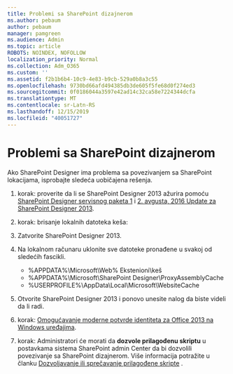 ```yaml
---
title: Problemi sa SharePoint dizajnerom
ms.author: pebaum
author: pebaum
manager: pamgreen
ms.audience: Admin
ms.topic: article
ROBOTS: NOINDEX, NOFOLLOW
localization_priority: Normal
ms.collection: Adm_O365
ms.custom: ''
ms.assetid: f2b1b6b4-10c9-4e83-b9cb-529a0b8a3c55
ms.openlocfilehash: 9730bd66afd494385db3de605f5fe68d0f274ed3
ms.sourcegitcommit: 0f0186044a3597e42ad14c32ca58e7224344dcfa
ms.translationtype: MT
ms.contentlocale: sr-Latn-RS
ms.lasthandoff: 12/15/2019
ms.locfileid: "40051727"
---
```

# <a name="sharepoint-designer-connection-issues"></a>Problemi sa SharePoint dizajnerom 

Ako SharePoint Designer ima problema sa povezivanjem sa SharePoint lokacijama, isprobajte sledeća uobičajena rešenja.

1. korak: proverite da li se SharePoint Designer 2013 ažurira pomoću [SharePoint Designer servisnog paketa 1](https://support.microsoft.com/help/2817441/description-of-microsoft-sharepoint-designer-2013-service-pack-1-sp1) i [2. avgusta, 2016 Update za SharePoint Designer 2013](https://support.microsoft.com/help/3114721/august-2-2016-update-for-sharepoint-designer-2013-kb3114721).



2. korak: brisanje lokalnih datoteka keša:

1. Zatvorite SharePoint Designer 2013.

2. Na lokalnom računaru uklonite sve datoteke pronađene u svakoj od sledećih fascikli.

    - %APPDATA%\Microsoft\Web% Ekstenioni\keš
    - %APPDATA%\Microsoft\SharePoint Designer\ProxyAssemblyCache
    - %USERPROFILE%\AppData\Local\Microsoft\WebsiteCache

3. Otvorite SharePoint Designer 2013 i ponovo unesite nalog da biste videli da li radi.

3. korak: [Omogućavanje moderne potvrde identiteta za Office 2013 na Windows uređajima](https://docs.microsoft.com/office365/admin/security-and-compliance/enable-modern-authentication?redirectSourcePath=/article/Enable-Modern-Authentication-for-Office-2013-on-Windows-devices-7dc1c01a-090f-4971-9677-f1b192d6c910&view=o365-worldwide).

4. korak: Administratori će morati da **dozvole prilagođenu skriptu** u postavkama sistema SharePoint admin Center da bi dozvolili povezivanje sa SharePoint dizajnerom. Više informacija potražite u članku [Dozvoljavanje ili sprečavanje prilagođene skripte](https://docs.microsoft.com/sharepoint/allow-or-prevent-custom-script) .


